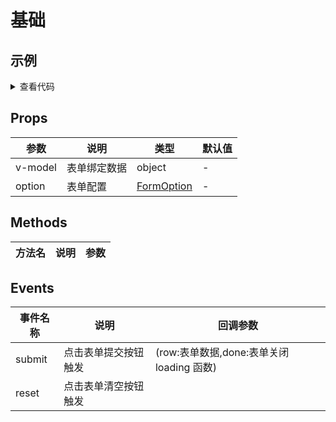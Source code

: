 # 基础

## 示例

<form-basic></form-basic>

<details>
<summary>查看代码</summary>

<<< @/.vitepress/components/form/basic/index.vue
<<< @/.vitepress/components/form/defaults.ts

</details>

## Props

| 参数    | 说明         | 类型                                              | 默认值 |
| ------- | ------------ | ------------------------------------------------- | ------ |
| v-model | 表单绑定数据 | object                                            | -      |
| option  | 表单配置     | [FormOption](../typedoc/interfaces/formoption.md) | -      |

## Methods

| 方法名 | 说明 | 参数 |
| ------ | ---- | ---- |


## Events

| 事件名称 | 说明                 | 回调参数                                  |
| -------- | -------------------- | ----------------------------------------- |
| submit   | 点击表单提交按钮触发 | (row:表单数据,done:表单关闭 loading 函数) |
| reset    | 点击表单清空按钮触发 |                                           |
